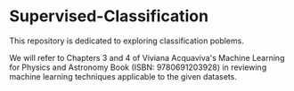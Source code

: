 # Supervised-Classification
 This repository is dedicated to exploring classification poblems.
 
 We will refer to Chapters 3 and 4 of Viviana Acquaviva's Machine Learning for Physics and Astronomy Book (ISBN: 9780691203928) in reviewing machine learning techniques applicable to the given datasets.
